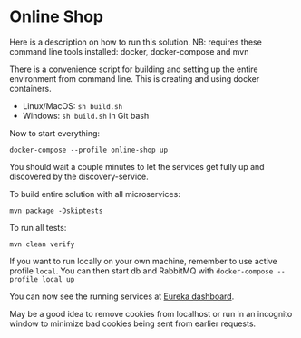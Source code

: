 # Online Shop

Here is a description on how to run this solution. NB: requires these command line tools installed: docker, docker-compose and mvn

There is a convenience script for building and setting up the entire environment from command line. This is creating and using docker containers.
* Linux/MacOS:  ``sh build.sh``
* Windows: ``sh build.sh`` in Git bash

Now to start everything:
```
docker-compose --profile online-shop up
```

You should wait a couple minutes to let the services get fully up and discovered by the discovery-service.

To build entire solution with all microservices:
```
mvn package -Dskiptests
```

To run all tests:
```
mvn clean verify
```


If you want to run locally on your own machine, remember to use active profile `local`. You can then start db and RabbitMQ with `docker-compose --profile local up`

You can now see the running services at [Eureka dashboard](http://localhost:8761).

May be a good idea to remove cookies from localhost or run in an incognito window to minimize bad cookies being sent from earlier requests.
